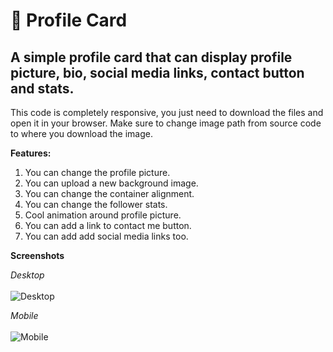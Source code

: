 # 👦 Profile Card
## A simple profile card that can display profile picture, bio, social media links, contact button and stats.
This code is completely responsive, you just need to download the files and open it in your browser.
Make sure to change image path from source code to where you download the image.

**Features:**
1. You can change the profile picture.
1. You can upload a new background image.
1. You can change the container alignment. 
1. You can change the follower stats.
1. Cool animation around profile picture.
1. You can add a link to contact me button.
1. You can add add social media links too.

**Screenshots**

*Desktop*<br><br>
![Desktop](https://1.bp.blogspot.com/-IowfTWi6dyc/YRHznbNEaBI/AAAAAAAAAIg/YbPxjHtdIZQ5tEtpr_fudf1rB6n7kOZFQCLcBGAsYHQ/s16000/desktop.PNG)

*Mobile*<br><br>
![Mobile](https://1.bp.blogspot.com/-RopvkfnKsMs/YRHznB8BytI/AAAAAAAAAIc/r7xSemn9KtclYHibCU55ccWzvI1Okv7fgCLcBGAsYHQ/s16000/mobile.PNG)
